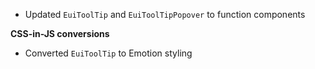 - Updated `EuiToolTip` and `EuiToolTipPopover` to function components

**CSS-in-JS conversions**

- Converted `EuiToolTip` to Emotion styling